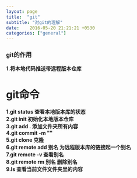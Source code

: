 ```yaml
---
layout: page
title:  "git"
subtitle: "对git的理解"
date:    2016-05-20 21:21:21 +0530
categories: ["general"]
---
```


### git的作用 

<strong>1.将本地代码推送带远程版本仓库
<h1>git命令</h1>
<strong>
1.git status 查看本地版本库的状态<br>
2.git init 初始化本地版本仓库<br>
3.git add . 添加文件夹所有内容<br>
4.git commit -m ""<br>
5.git clone 克隆<br>
6.git remote add 别名  为远程版本库的链接起一个别名<br>
7.git remote -v 查看别名<br>
8.git remote rm 别名  删除别名<br>
9.ls 查看当前文件文件夹里的内容<br>
 
</strong>

